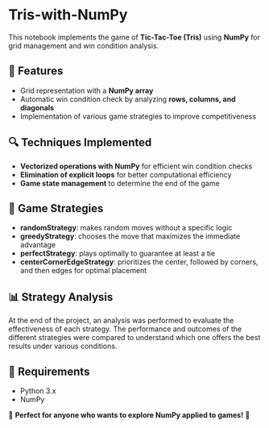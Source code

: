 # Tris-with-NumPy

This notebook implements the game of **Tic-Tac-Toe (Tris)** using **NumPy** for grid management and win condition analysis.

## 🚀 Features

- Grid representation with a **NumPy array**
- Automatic win condition check by analyzing **rows, columns, and diagonals**
- Implementation of various game strategies to improve competitiveness

## 🔍 Techniques Implemented

- **Vectorized operations with NumPy** for efficient win condition checks
- **Elimination of explicit loops** for better computational efficiency
- **Game state management** to determine the end of the game

## 🎯 Game Strategies

- **randomStrategy**: makes random moves without a specific logic
- **greedyStrategy**: chooses the move that maximizes the immediate advantage
- **perfectStrategy**: plays optimally to guarantee at least a tie
- **centerCornerEdgeStrategy**: prioritizes the center, followed by corners, and then edges for optimal placement

## 📊 Strategy Analysis

At the end of the project, an analysis was performed to evaluate the effectiveness of each strategy. The performance and outcomes of the different strategies were compared to understand which one offers the best results under various conditions.

## 📌 Requirements

- Python 3.x
- NumPy

🎯 **Perfect for anyone who wants to explore NumPy applied to games!** 🚀
